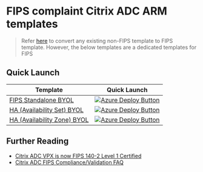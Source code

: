 # FIPS complaint Citrix ADC ARM templates

> Refer [here](./convert_any_template_to_FIPS_template.md) to convert any existing non-FIPS template to FIPS template. However, the below templates are a dedicated templates for FIPS

## Quick Launch

|Template|Quick Launch|
|--|--|
|[FIPS Standalone BYOL](./standalone/3nic)|[![Azure Deploy Button](http://azuredeploy.net/deploybutton.png)](https://portal.azure.com/#create/Microsoft.Template/uri/https%3A%2F%2Fraw.githubusercontent.com%2Fcitrix%2Fcitrix-adc-azure-templates%2Fmaster%2Ftemplates%2Ffips%2Fstandalone%2F3nic%2FmainTemplate.json)|
|[HA (Availability Set) BYOL](./high_availability/availability_set/public_vip/3nic)|[![Azure Deploy Button](http://azuredeploy.net/deploybutton.png)](https://portal.azure.com/#create/Microsoft.Template/uri/https%3A%2F%2Fraw.githubusercontent.com%2Fcitrix%2Fnetscaler-azure-templates%2Fmaster%2Ftemplates%2Ffips%2Fhigh_availability%2Favailability_set%2Fpublic_vip%2F3nic%2FmainTemplate.json)|
|[HA (Availability Zone) BYOL](./high_availability/availability_zone/public_vip/3nic)|[![Azure Deploy Button](http://azuredeploy.net/deploybutton.png)](https://portal.azure.com/#create/Microsoft.Template/uri/https%3A%2F%2Fraw.githubusercontent.com%2Fcitrix%2Fnetscaler-azure-templates%2Fmaster%2Ftemplates%2Ffips%2Fhigh_availability%2Favailability_zone%2Fpublic_vip%2F3nic%2FmainTemplate.json)|

## Further Reading

* [Citrix ADC VPX is now FIPS 140-2 Level 1 Certified](https://www.citrix.com/blogs/2020/12/07/citrix-adc-vpx-is-now-fips-140-2-level-1-certified/)
* [Citrix ADC FIPS Compliance/Validation FAQ](https://support.citrix.com/article/CTX284897)

